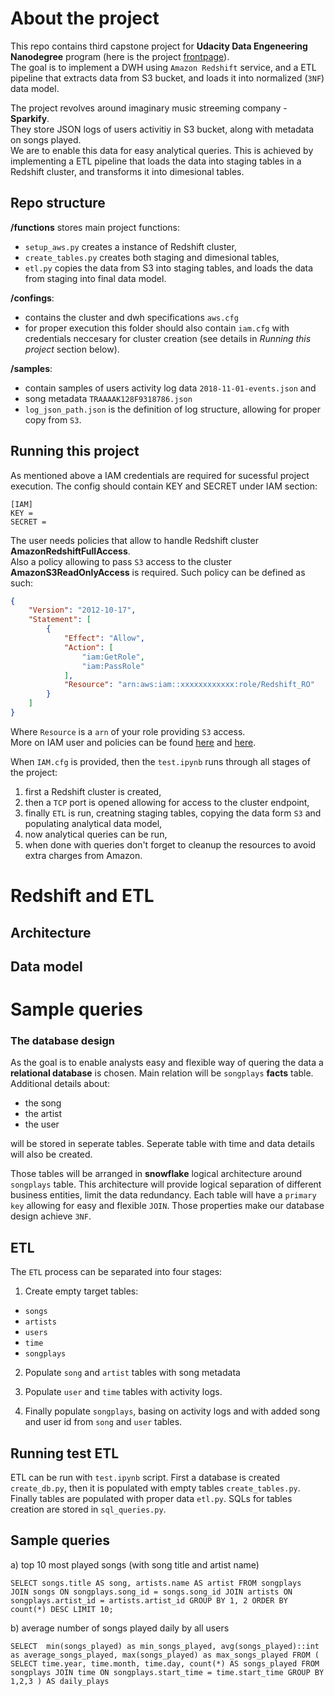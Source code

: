 # About the project

This repo contains third capstone project for **Udacity Data Engeneering Nanodegree** program (here is the project [frontpage](https://www.udacity.com/course/data-engineer-nanodegree--nd027)).\
The goal is to implement a DWH using `Amazon Redshift` service, and a ETL pipeline that extracts data from S3 bucket, and loads it into normalized (`3NF`) data model.

The project revolves around imaginary music streeming company - **Sparkify**.\
They store JSON logs of users activitiy in S3 bucket, along with metadata on songs played.\
We are to enable this data for easy analytical queries. This is achieved by implementing a ETL pipeline that loads the data into staging tables in a Redshift cluster, and transforms it into dimesional tables.

## Repo structure

**/functions** stores main project functions:
* `setup_aws.py` creates a instance of Redshift cluster,
* `create_tables.py` creates both staging and dimesional tables,
* `etl.py` copies the data from S3 into staging tables, and loads the data from staging into final data model.

**/confings**:
* contains the cluster and dwh specifications `aws.cfg`
* for proper execution this folder should also contain `iam.cfg` with credentials neccesary for cluster creation (see details in _Running this project_ section below).

**/samples**:
* contain samples of users activity log data `2018-11-01-events.json` and 
* song metadata `TRAAAAK128F9318786.json`
* `log_json_path.json` is the definition of log structure, allowing for proper copy from `S3`.

## Running this project

As mentioned above a IAM credentials are required for sucessful project execution. The config should contain KEY and SECRET under IAM section:
```
[IAM]
KEY = 
SECRET = 
```

The user needs policies that allow to handle Redshift cluster **AmazonRedshiftFullAccess**.\
Also a policy allowing to pass `S3` access to the cluster **AmazonS3ReadOnlyAccess** is required. Such policy can be defined as such:
```json
{
    "Version": "2012-10-17",
    "Statement": [
        {
            "Effect": "Allow",
            "Action": [
                "iam:GetRole",
                "iam:PassRole"
            ],
            "Resource": "arn:aws:iam::xxxxxxxxxxxx:role/Redshift_RO"
        }
    ]
}
```
Where `Resource` is a `arn` of your role providing `S3` access.\
More on IAM user and policies can be found [here](https://aws.amazon.com/iam/) and [here](https://docs.aws.amazon.com/IAM/latest/UserGuide/access_policies.html).

When `IAM.cfg` is provided, then the `test.ipynb` runs through all stages of the project:
1) first a Redshift cluster is created,
2) then a `TCP` port is opened allowing for access to the cluster endpoint,
3) finally `ETL` is run, creatning staging tables, copying the data form `S3` and populating analytical data model,
4) now analytical queries can be run,
5) when done with queries don't forget to cleanup the resources to avoid extra charges from Amazon.

# Redshift and ETL

## Architecture

## Data model

# Sample queries


### The database design

As the goal is to enable analysts easy and flexible way of quering the data a **relational database** is chosen.
Main relation will be `songplays` **facts** table.
Additional details about: 
* the song
* the artist
* the user

will be stored in seperate tables. Seperate table with time and data details will also be created.

Those tables will be arranged in **snowflake** logical architecture around `songplays` table.
This architecture will provide logical separation of different business entities, limit the data redundancy.
Each table will have a `primary key` allowing for easy and flexible `JOIN`.
Those properties make our database design achieve `3NF`.

## ETL

The `ETL` process can be separated into four stages:

1) Create empty target tables:
* `songs` 
* `artists`
* `users`
* `time`
* `songplays`


2) Populate `song` and `artist` tables with song metadata

3) Populate `user` and `time` tables with activity logs.

4) Finally populate `songplays`, basing on activity logs and with added song and user id from `song` and `user` tables.

## Running test ETL

ETL can be run with `test.ipynb` script. First a database is created `create_db.py`, then it is populated with empty tables `create_tables.py`.
Finally tables are populated with proper data `etl.py`.
SQLs for tables creation are stored in `sql_queries.py`.

## Sample queries

a) top 10 most played songs (with song title and artist name)

`
SELECT
    songs.title AS song,
    artists.name AS artist
FROM songplays 
    JOIN songs ON songplays.song_id = songs.song_id
    JOIN artists ON songplays.artist_id = artists.artist_id
GROUP BY 1, 2
ORDER BY count(*) DESC
LIMIT 10;
`

b) average number of songs played daily by all users

`
SELECT 
    min(songs_played) as min_songs_played,
    avg(songs_played)::int as average_songs_played,
    max(songs_played) as max_songs_played
FROM
(
    SELECT
        time.year,
        time.month,
        time.day,
        count(*) AS songs_played
    FROM songplays
        JOIN time ON songplays.start_time = time.start_time
    GROUP BY 1,2,3
) AS daily_plays
`


